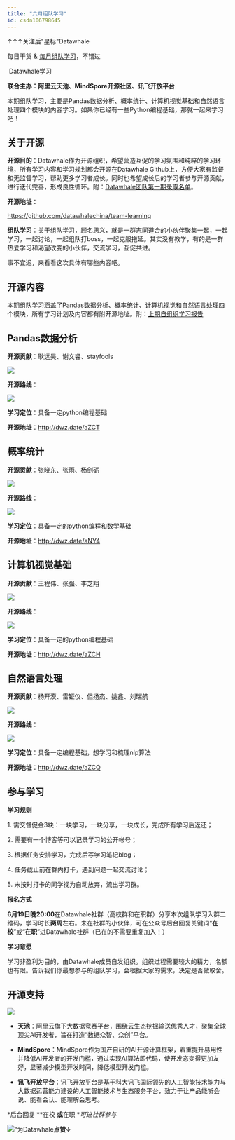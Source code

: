 ```yaml
---
title: "六月组队学习"
id: csdn106798645
---
```


↑↑↑关注后"星标"Datawhale

每日干货 & [每月组队学习](https://mp.weixin.qq.com/mp/appmsgalbum?__biz=MzIyNjM2MzQyNg%3D%3D&action=getalbum&album_id=1338040906536108033#wechat_redirect)，不错过

 Datawhale学习 

****联合主办：阿里云天池、MindSpore开源社区、讯飞开放平台****

本期组队学习，主要是Pandas数据分析、概率统计、计算机视觉基础和自然语言处理四个模块的内容学习。如果你已经有一些Python编程基础，那就一起来学习吧！

## 关于开源

**开源目的**：Datawhale作为开源组织，希望营造互促的学习氛围和纯粹的学习环境，所有学习内容和学习规划都会开源在Datawhale Github上，方便大家有监督和无监督学习，帮助更多学习者成长。同时也希望成长后的学习者参与开源贡献，进行迭代完善，形成良性循环。附：[Datawhale团队第一期录取名单](http://mp.weixin.qq.com/s?__biz=MzIyNjM2MzQyNg%3D%3D&chksm=e8733174df04b8628f780941e288b4158adb7f7111fbbf6b82d78728f4ffaaeba02c8b889bb6&idx=1&mid=2247491641&scene=21&sn=eb98ebb9b13639ca7d22e91b8ad62da6#wechat_redirect)。

**开源地址**：

https://github.com/datawhalechina/team-learning

**组队学习**：关于组队学习，顾名思义，就是一群志同道合的小伙伴聚集一起，一起学习，一起讨论，一起组队打boss，一起克服拖延。其实没有教学，有的是一群热爱学习和渴望改变的小伙伴，交流学习，互促共进。

事不宜迟，来看看这次具体有哪些内容吧。

## 开源内容

本期组队学习涵盖了Pandas数据分析、概率统计、计算机视觉和自然语言处理四个模块，所有学习计划及内容都有附开源地址。附：[上期自组织学习报告](http://mp.weixin.qq.com/s?__biz=MzIyNjM2MzQyNg%3D%3D&chksm=e87313f1df049ae77bcc7af8ee9496445f66bd78f5ad28ebff567d82b18b9bee05192736e14c&idx=1&mid=2247500476&scene=21&sn=dac0900cae2cfdbd603c1ce43d37fc39#wechat_redirect)

## **Pandas数据分析**

**开源贡献**：耿远昊、谢文睿、stayfools

![](../img/7d1b5b03ed29818775ab6923e7d3f9a9.png)

**开源路线**：

![](../img/7b6b03d53f3211001eaec00d5161f75e.png)

**学习定位**：具备一定python编程基础

**开源地址**：http://dwz.date/aZCT

## **概率统计**

**开源贡献**：张晓东、张雨、杨剑砺

![](../img/66ca3ccd2a7ea8b90a1076ca2c314df8.png)

**开源路线**：

![](../img/5b1637c8fa1286186cc2d72be68499f4.png)

**学习定位**：具备一定的python编程和数学基础

**开源地址**：http://dwz.date/aNY4

## **计算机视觉基础**

**开源贡献**：王程伟、张强、李芝翔

![](../img/6250b296d6389e9cf79e4e7661bfb434.png)

**开源路线**：

![](../img/ade8b254e5a81266bb395eae59bbe9a6.png)

**学习定位**：具备一定的python编程基础

**开源地址**：http://dwz.date/aZCH

## **自然语言处理**

**开源贡献**：杨开漠、雷钲仪、但扬杰、姚鑫、刘瑞航

![](../img/6450dad569d81aa942426f5abf555533.png)

**开源路线**：

![](../img/70b3d7cf0bd376e2ea50c2ba384443d9.png)

**学习定位**：具备一定编程基础，想学习和梳理nlp算法

**开源地址**：http://dwz.date/aZCQ

## 参与学习

**学习规则**

1\. 需交督促金3块：一块学习，一块分享，一块成长，完成所有学习后返还；

2\. 需要有一个博客等可以记录学习的公开帐号；

3\. 根据任务安排学习，完成后写学习笔记blog；

4\. 任务截止前在群内打卡，遇到问题一起交流讨论；

5\. 未按时打卡的同学视为自动放弃，流出学习群。

**报名方式**

**6月19日晚20:00**在Datawhale社群（高校群和在职群）分享本次组队学习入群二维码，学习时长**两周**左右。未在社群的小伙伴，可在公众号后台回复关键词“**在校**”或“**在职**”进Datawhale社群（已在的不需要重复加入！）

**学习意愿**

学习非盈利为目的，由Datawhale成员自发组织。组织过程需要较大的精力，名额也有限。告诉我们你最想参与的组队学习，会根据大家的需求，决定是否做取舍。

## 开源支持

![](../img/71fadb0aeb70a3286ae0620e8d09c91b.png)

*   **天池**：阿里云旗下大数据竞赛平台，围绕云生态挖掘输送优秀人才，聚集全球顶尖AI开发者，旨在打造“数据众智、众创”平台。

*   **MindSpore**：MindSpore作为国产自研的AI开源计算框架，着重提升易用性并降低AI开发者的开发门槛，通过实现AI算法即代码，使开发态变得更加友好，显著减少模型开发时间，降低模型开发门槛。

*   **讯飞开放平台**：讯飞开放平台是基于科大讯飞国际领先的人工智能技术能力与大数据运营能力建设的人工智能技术与生态服务平台，致力于让产品能听会说、能看会认、能理解会思考。

*后台回复 **在校 ****或****在职 **可进社群参与*

![](../img/ac1260bd6d55ebcd4401293b8b1ef5ff.png)“为Datawhale**点赞**↓